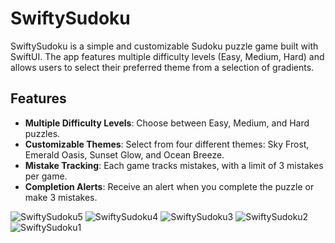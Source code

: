 # SwiftySudoku

SwiftySudoku is a simple and customizable Sudoku puzzle game built with SwiftUI. The app features multiple difficulty levels (Easy, Medium, Hard) and allows users to select their preferred theme from a selection of gradients.

## Features

- **Multiple Difficulty Levels**: Choose between Easy, Medium, and Hard puzzles.
- **Customizable Themes**: Select from four different themes: Sky Frost, Emerald Oasis, Sunset Glow, and Ocean Breeze.
- **Mistake Tracking**: Each game tracks mistakes, with a limit of 3 mistakes per game.
- **Completion Alerts**: Receive an alert when you complete the puzzle or make 3 mistakes.


![SwiftySudoku5](https://github.com/user-attachments/assets/dc2d40d9-6a71-498f-b7d7-2d2b2f9eaf5d)
![SwiftySudoku4](https://github.com/user-attachments/assets/4780169b-7717-4056-94b3-8b6380ded467)
![SwiftySudoku3](https://github.com/user-attachments/assets/2f87694f-b222-4e94-82b4-489c64c18c9e)
![SwiftySudoku2](https://github.com/user-attachments/assets/b7dfd2a4-a149-4671-b32d-dc98c677be91)
![SwiftySudoku1](https://github.com/user-attachments/assets/b5a453d5-ddaa-453a-9ecf-895a5148755f)
